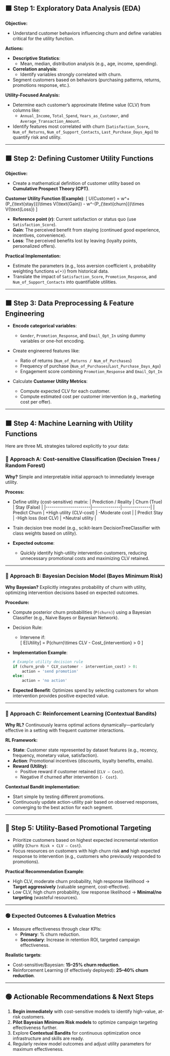 ## 🟩 Step 1: Exploratory Data Analysis (EDA)

**Objective:**
- Understand customer behaviors influencing churn and define variables critical for the utility function.

**Actions:**
- **Descriptive Statistics**:
  - Mean, median, distribution analysis (e.g., age, income, spending).
- **Correlation analysis**:
  - Identify variables strongly correlated with churn.
- Segment customers based on behaviors (purchasing patterns, returns, promotions response, etc.).

**Utility-Focused Analysis:**
- Determine each customer’s approximate lifetime value (CLV) from columns like:
  - `Annual_Income`, `Total_Spend`, `Years_as_Customer`, and `Average_Transaction_Amount`.
- Identify features most correlated with churn (`Satisfaction_Score`, `Num_of_Returns`, `Num_of_Support_Contacts`, `Last_Purchase_Days_Ago`) to quantify risk and utility.

---

## 🟩 Step 2: Defining Customer Utility Functions

**Objective:**
- Create a mathematical definition of customer utility based on **Cumulative Prospect Theory (CPT)**.

**Customer Utility Function (Example)**:
\[
U(Customer) = w^+(P_{\text{stay}})\times V(\text{Gain}) - w^-(P_{\text{churn}})\times V(\text{Loss})
\]

- **Reference point (r)**: Current satisfaction or status quo (use `Satisfaction_Score`).
- **Gain**: The perceived benefit from staying (continued good experience, incentives, convenience).
- **Loss**: The perceived benefits lost by leaving (loyalty points, personalized offers).

**Practical Implementation:**
- Estimate the parameters (e.g., loss aversion coefficient `λ`, probability weighting functions `w(•)`) from historical data.
- Translate the impact of `Satisfaction_Score`, `Promotion_Response`, and `Num_of_Support_Contacts` into quantifiable utilities.

---

## 🟩 Step 3: Data Preprocessing & Feature Engineering

- **Encode categorical variables**:
  - `Gender`, `Promotion_Response`, and `Email_Opt_In` using dummy variables or one-hot encoding.
- Create engineered features like:
  - Ratio of returns (`Num_of_Returns / Num_of_Purchases`)
  - Frequency of purchase (`Num_of_Purchases`/`Last_Purchase_Days_Ago`)
  - Engagement score combining `Promotion_Response` and `Email_Opt_In`

- Calculate **Customer Utility Metrics**:
  - Compute expected CLV for each customer.
  - Compute estimated cost per customer intervention (e.g., marketing cost per offer).

---

## 🟩 Step 4: Machine Learning with Utility Functions

Here are three ML strategies tailored explicitly to your data:

### 🎯 **Approach A: Cost-sensitive Classification (Decision Trees / Random Forest)**

**Why?** Simple and interpretable initial approach to immediately leverage utility.

**Process:**
- Define utility (cost-sensitive) matrix:
  | Prediction / Reality | Churn (True) | Stay (False) |
  |----------------------|--------------|--------------|
  | Predict Churn        | +High utility (CLV-cost)   | -Moderate cost |
  | Predict Stay         | -High loss (lost CLV)      | +Neutral utility |

- Train decision tree model (e.g., scikit-learn DecisionTreeClassifier with class weights based on utility).

- **Expected outcome**:
  - Quickly identify high-utility intervention customers, reducing unnecessary promotional costs and maximizing CLV retained.

---

### 🧩 **Approach B: Bayesian Decision Model (Bayes Minimum Risk)**

**Why Bayesian?** 
Explicitly integrates probability of churn with utility, optimizing intervention decisions based on expected outcomes.

**Procedure:**
- Compute posterior churn probabilities (`P(churn)`) using a Bayesian Classifier (e.g., Naive Bayes or Bayesian Network).
- Decision Rule:
  - Intervene if:  
    \[
    E[Utility] = P(churn)\times CLV - Cost_{intervention} > 0
    \]

- **Implementation Example**:
  ```python
  # Example utility decision rule
  if (churn_prob * CLV_customer - intervention_cost) > 0:
      action = 'send promotion'
  else:
      action = 'no action'
  ```

- **Expected Benefit**: Optimizes spend by selecting customers for whom intervention provides positive expected value.

---

### 🚀 **Approach C: Reinforcement Learning (Contextual Bandits)**

**Why RL?** Continuously learns optimal actions dynamically—particularly effective in a setting with frequent customer interactions.

**RL Framework:**
- **State**: Customer state represented by dataset features (e.g., recency, frequency, monetary value, satisfaction).
- **Action**: Promotional incentives (discounts, loyalty benefits, emails).
- **Reward (Utility)**:  
  - Positive reward if customer retained (`CLV – Cost`).
  - Negative if churned after intervention (`- Cost`).

**Contextual Bandit implementation**:
- Start simple by testing different promotions.
- Continuously update action-utility pair based on observed responses, converging to the best action for each segment.

---

## 🎯 **Step 5: Utility-Based Promotional Targeting**

- Prioritize customers based on highest expected incremental retention utility (`Churn Risk × CLV – Cost`).
- Focus resources on customers with high churn risk **and** high expected response to intervention (e.g., customers who previously responded to promotions).

**Practical Recommendation Example**:
- High CLV, moderate churn probability, high response likelihood → **Target aggressively** (valuable segment, cost-effective).
- Low CLV, high churn probability, low response likelihood → **Minimal/no targeting** (wasteful resources).

---

### 🟢 **Expected Outcomes & Evaluation Metrics**

- Measure effectiveness through clear KPIs:
  - **Primary**: % churn reduction.
  - **Secondary**: Increase in retention ROI, targeted campaign effectiveness.

**Realistic targets**:
- Cost-sensitive/Bayesian: **15–25% churn reduction**.
- Reinforcement Learning (if effectively deployed): **25–40% churn reduction**.

---

## 🟢 **Actionable Recommendations & Next Steps**

1. **Begin immediately** with cost-sensitive models to identify high-value, at-risk customers.
2. **Pilot Bayesian Minimum Risk models** to optimize campaign targeting effectiveness further.
3. Explore **Contextual Bandits** for continuous optimization once infrastructure and skills are ready.
4. Regularly review model outcomes and adjust utility parameters for maximum effectiveness.

